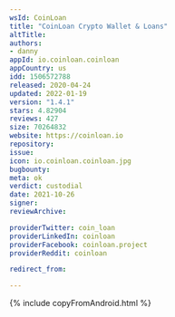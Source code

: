 ```yaml
---
wsId: CoinLoan
title: "CoinLoan Сrypto Wallet & Loans"
altTitle: 
authors:
- danny
appId: io.coinloan.coinloan
appCountry: us
idd: 1506572788
released: 2020-04-24
updated: 2022-01-19
version: "1.4.1"
stars: 4.82904
reviews: 427
size: 70264832
website: https://coinloan.io
repository: 
issue: 
icon: io.coinloan.coinloan.jpg
bugbounty: 
meta: ok
verdict: custodial
date: 2021-10-26
signer: 
reviewArchive:

providerTwitter: coin_loan
providerLinkedIn: coinloan
providerFacebook: coinloan.project
providerReddit: coinloan

redirect_from:

---
```


{% include copyFromAndroid.html %}
